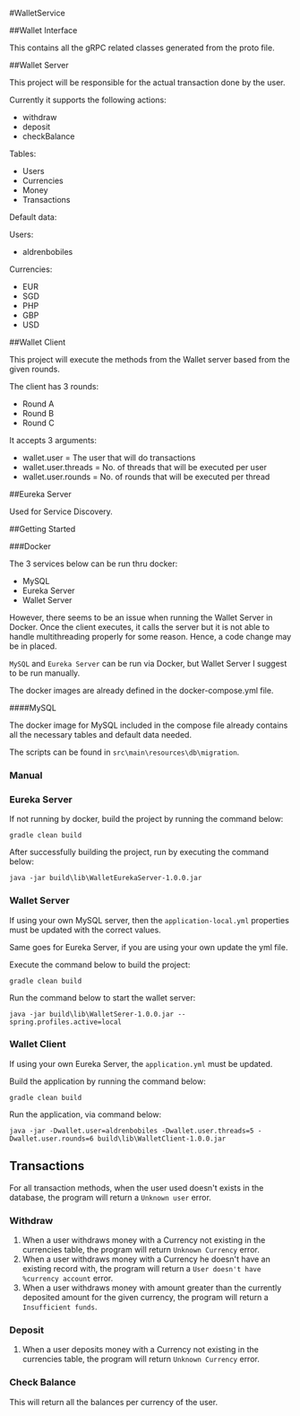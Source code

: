 #WalletService

##Wallet Interface

This contains all the gRPC related classes generated from the proto file.

##Wallet Server

This project will be responsible for the actual transaction done by the user.

Currently it supports the following actions:
- withdraw
- deposit
- checkBalance

Tables:
- Users 
- Currencies
- Money
- Transactions

Default data:

Users:
- aldrenbobiles

Currencies:
- EUR
- SGD
- PHP
- GBP
- USD


##Wallet Client

This project will execute the methods from the Wallet server based from the given rounds.

The client has 3 rounds:
- Round A
- Round B
- Round C

It accepts 3 arguments:
- wallet.user = The user that will do transactions
- wallet.user.threads = No. of threads that will be executed per user
- wallet.user.rounds = No. of rounds that will be executed per thread

##Eureka Server

Used for Service Discovery.

##Getting Started

###Docker

The 3 services below can be run thru docker:
- MySQL
- Eureka Server
- Wallet Server

However, there seems to be an issue when running the Wallet Server in Docker. Once the client executes, it calls the server but it is not able to handle multithreading properly for some reason. Hence, a code change may be in placed.

`MySQL` and `Eureka Server` can be run via Docker, but Wallet Server I suggest to be run manually.

The docker images are already defined in the docker-compose.yml file.

####MySQL

The docker image for MySQL included in the compose file already contains all the necessary tables and default data needed.

The scripts can be found in `src\main\resources\db\migration`.

### Manual

### Eureka Server

If not running by docker, build the project by running the command below:
```shell script
gradle clean build
```

After successfully building the project, run by executing the command below:
```shell script
java -jar build\lib\WalletEurekaServer-1.0.0.jar
```

### Wallet Server

If using your own MySQL server, then the `application-local.yml` properties must be updated with the correct values.

Same goes for Eureka Server, if you are using your own update the yml file.

Execute the command below to build the project:
```shell script
gradle clean build
```

Run the command below to start the wallet server:
```shell script
java -jar build\lib\WalletSerer-1.0.0.jar --spring.profiles.active=local
```

### Wallet Client

If using your own Eureka Server, the `application.yml` must be updated.

Build the application by running the command below:
```shell script
gradle clean build
```

Run the application, via command below:
```shell script
java -jar -Dwallet.user=aldrenbobiles -Dwallet.user.threads=5 -Dwallet.user.rounds=6 build\lib\WalletClient-1.0.0.jar
```

## Transactions

For all transaction methods, when the user used doesn't exists in the database, the program will return a `Unknown user` error.

### Withdraw

1. When a user withdraws money with a Currency not existing in the currencies table, the program will return `Unknown Currency` error.
2. When a user withdraws money with a Currency he doesn't have an existing record with, the program will return a `User doesn't have %currency account` error.
3. When a user withdraws money with amount greater than the currently deposited amount for the given currency, the program will return a `Insufficient funds`.

### Deposit

1. When a user deposits money with a Currency not existing in the currencies table, the program will return `Unknown Currency` error.

### Check Balance

This will return all the balances per currency of the user.
